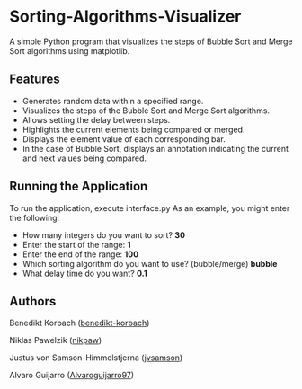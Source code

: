 # Sorting-Algorithms-Visualizer
A simple Python program that visualizes the steps of Bubble Sort and Merge Sort algorithms using matplotlib.

## Features

- Generates random data within a specified range.
- Visualizes the steps of the Bubble Sort and Merge Sort algorithms.
- Allows setting the delay between steps.
- Highlights the current elements being compared or merged.
- Displays the element value of each corresponding bar.
- In the case of Bubble Sort, displays an annotation indicating the current and next values being compared.

## Running the Application
To run the application, execute interface.py
As an example, you might enter the following:

- How many integers do you want to sort? **30**
- Enter the start of the range: **1**
- Enter the end of the range: **100**
- Which sorting algorithm do you want to use? (bubble/merge) **bubble**
- What delay time do you want? **0.1**

## Authors
Benedikt Korbach ([benedikt-korbach](https://github.com/benedikt-korbach))

Niklas Pawelzik ([nikpaw](https://github.com/nikpaw))

Justus von Samson-Himmelstjerna ([jvsamson](https://github.com/jvsamson))

Alvaro Guijarro ([Alvaroguijarro97](https://github.com/Alvaroguijarro97))
